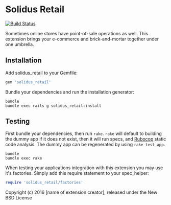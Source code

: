 # Solidus Retail

[![Build Status][1]][2]

Sometimes online stores have point-of-sale operations as well. This extension
brings your e-commerce and brick-and-mortar together under one umbrella.

Installation
------------

Add solidus_retail to your Gemfile:

```ruby
gem 'solidus_retail'
```

Bundle your dependencies and run the installation generator:

```shell
bundle
bundle exec rails g solidus_retail:install
```

Testing
-------

First bundle your dependencies, then run `rake`. `rake` will default to building the dummy app if it does not exist, then it will run specs, and [Rubocop](https://github.com/bbatsov/rubocop) static code analysis. The dummy app can be regenerated by using `rake test_app`.

```shell
bundle
bundle exec rake
```

When testing your applications integration with this extension you may use it's factories.
Simply add this require statement to your spec_helper:

```ruby
require 'solidus_retail/factories'
```

Copyright (c) 2016 [name of extension creator], released under the New BSD License


[1]: https://travis-ci.org/glossier/solidus_retail.svg?branch=master
[2]: https://travis-ci.org/glossier/solidus_retail
